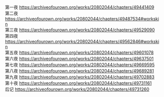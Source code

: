 第一夜 https://archiveofourown.org/works/20802044/chapters/49441409                                                               
第二夜 https://archiveofourown.org/works/20802044/chapters/49487534#workskin                                                              
第三夜 https://archiveofourown.org/works/20802044/chapters/49529090                                       
第四夜 https://archiveofourown.org/works/20802044/chapters/49562846#workskin                                           
第五夜 https://archiveofourown.org/works/20802044/chapters/49601078                                           
第六夜 https://archiveofourown.org/works/20802044/chapters/49637501                                         
第七夜 https://archiveofourown.org/works/20802044/chapters/49669595                                                
第八夜 https://archiveofourown.org/works/20802044/chapters/49689281                                                           
第九夜 https://archiveofourown.org/works/20802044/chapters/49702883                                                  
第十夜 https://archiveofourown.org/works/20802044/chapters/49731161                                                     
后记    https://archiveofourown.org/works/20802044/chapters/49731260
